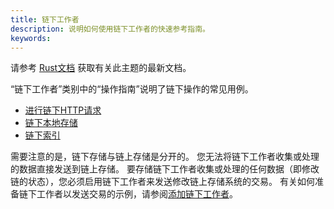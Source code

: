 ```yaml
---
title: 链下工作者
description: 说明如何使用链下工作者的快速参考指南。
keywords:
---
```


<div class="warning">
	 请参考 <a href="https://paritytech.github.io/polkadot-sdk/master/polkadot_sdk_docs/reference_docs/frame_offchain_workers/index.html">Rust文档</a> 获取有关此主题的最新文档。
</div>

“链下工作者”类别中的“操作指南”说明了链下操作的常见用例。

- [进行链下HTTP请求](/reference/how-to-guides/offchain-workers/offchain-http-requests/)
- [链下本地存储](/reference/how-to-guides/offchain-workers/offchain-local-storage/)
- [链下索引](/reference/how-to-guides/offchain-workers/offchain-indexing/)

需要注意的是，链下存储与链上存储是分开的。
您无法将链下工作者收集或处理的数据直接发送到链上存储。
要存储链下工作者收集或处理的任何数据（即修改链的状态），您必须启用链下工作者来发送修改链上存储系统的交易。
有关如何准备链下工作者以发送交易的示例，请参阅[添加链下工作者](/tutorials/build-application-logic/add-offchain-workers/)。
